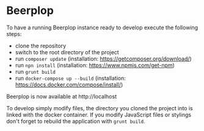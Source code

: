 # Beerplop

To have a running Beerplop instance ready to develop execute the following steps:

* clone the repository
* switch to the root directory of the project
* run `composer update` (installation: https://getcomposer.org/download/)
* run `npn install` (installation: https://www.npmjs.com/get-npm)
* run `grunt build`
* run `docker-compose up --build` (installation: https://docs.docker.com/compose/install/)

Beerplop is now available at http://localhost

To develop simply modify files, the directory you cloned the project into is linked with the docker container. If you modify JavaScript files or stylings don't forget to rebuild the application with `grunt build`.
